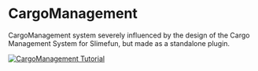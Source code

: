 # CargoManagement

CargoManagement system severely influenced by the design of the Cargo Management System for Slimefun, but made as a standalone plugin.

[![CargoManagement Tutorial](https://img.youtube.com/vi/diUAVYWpMTE/0.jpg)](https://www.youtube.com/watch?v=diUAVYWpMTE)
